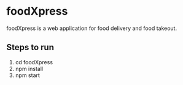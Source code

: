 # foodXpress

foodXpress is a web application for food delivery and food takeout.

## Steps to run

1. cd foodXpress
1. npm install
1. npm start